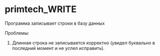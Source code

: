 # primtech_WRITE

Программа записывает строки в базу данных

Проблемы:
  1) Длинная строка не записывается корректно (увидел буквально в последний момент и не успел исправить).
